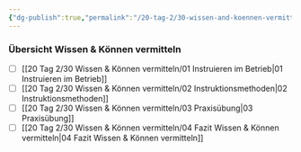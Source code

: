 ```yaml
---
{"dg-publish":true,"permalink":"/20-tag-2/30-wissen-and-koennen-vermitteln/00-wissen-and-koennen-vermitteln/","noteIcon":""}
---
```


### Übersicht Wissen & Können vermitteln

- [ ] [[20 Tag 2/30 Wissen & Können vermitteln/01 Instruieren im Betrieb\|01 Instruieren im Betrieb]]
- [ ] [[20 Tag 2/30 Wissen & Können vermitteln/02 Instruktionsmethoden\|02 Instruktionsmethoden]]
- [ ] [[20 Tag 2/30 Wissen & Können vermitteln/03 Praxisübung\|03 Praxisübung]]
- [ ] [[20 Tag 2/30 Wissen & Können vermitteln/04 Fazit Wissen & Können vermitteln\|04 Fazit Wissen & Können vermitteln]]
